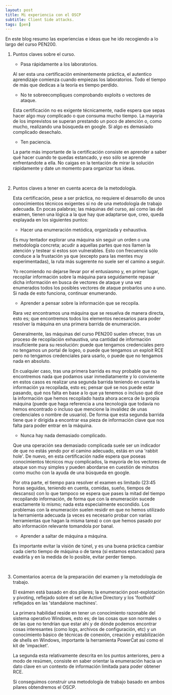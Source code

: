 ```yaml
---
layout: post
title: Mi experiencia con el OSCP
subtitle: Client Side attacks.
tags: [pen]
---
```

En este blog resumo las experiencias e ideas que he ido recogiendo a lo largo del curso PEN200.


1. Puntos claves sobre el curso.

	- Pasa rápidamente a los laboratorios. 
	
	Al ser esta una certificación eminentemente práctica, el autentico aprendizaje comienza cuando empiezas los laboratorios. Todo el tiempo de más que dedicas a la teoría es tiempo perdido.

	- No te sobreecompliques comprobando exploits o vectores de ataque. 
	
	
	Esta certificación no es exigente técnicamente, nadie espera que sepas hacer algo muy complicado o que consuma mucho tiempo. La mayoría de los imprevistos se superan prestando un poco de atención o, como mucho, realizando una búsqueda en google. Si algo es demasiado complicado desechalo.

	- Ten paciencia. 
	
	La parte más importante de la certificación consiste en aprender a saber qué hacer cuando te quedas estancado, y eso sólo se aprende enfrentandote a ella. No caigas en la tentación de mirar la solución rápidamente y date un momento para organizar tus ideas.

	<br />
	
2. Puntos claves a tener en cuenta acerca de la metodología.

	Esta certificación, pese a ser práctica, no requiere el desarrollo de unos conocimientos técnicos exigentes si no de una metodología de trabajo adecuada. En pocas palabras; las máquinas del curso, así como las del examen, tienen una lógica a la que hay que adaptarse que, creo, queda explayada en los siguientes puntos:


	- Hacer una enumeración metódica, organizada y exhaustiva.

	Es muy tentador explorar una máquina sin seguir un orden o una metodología concreta; acudir a aquellas partes que nos llamen la atención y testear si estos son vulnerables. Esto con frecuencia sólo conduce a la frustación ya que (excepto para las mentes muy experimentadas), la ruta más sugerente no suele ser el camino a seguir. 

	Yo recomiendo no dejarse llevar por el entusiasmo y, en primer lugar, recopilar información sobre la máquina para seguidamente repasar dicha información en busca de vectores de ataque y una vez enumerados todos los posibles vectores de ataque probarlos uno a uno. Si nada de esto funciona, continuar enumerando.



	- Aprender a pensar sobre la información que se recopila.

	Rara vez encontramos una máquina que se resuelva de manera directa, esto es; que encontremos todos los elementos necesarios para poder resolver la máquina en una primera barrida de enumeración. 

	Generalmente, las máquinas del curso PEN200 suelen ofrecer, tras un proceso de recopilación exhaustiva, una cantidad de información insuficiente para su resolución: puede que tengamos credenciales pero no tengamos un portal de logeo, o puede que tengamos un exploit RCE pero no tengamos credenciales para usarlo, o puede que no tengamos nada en absoluto. 

	En cualquier caso, tras una primera barrida es muy probable que no encontremos nada que podamos usar inmediatamente y lo convienente en estos casos es realizar una segunda barrida teniendo en cuenta la información ya recopilada, esto es; pensar qué se nos puede estar pasando, qué nos falta en base a lo que ya tenemos o incluso qué dice la información que hemos recopilado hasta ahora acerca de la propia máquina (puede que haga referencia a una tecnología que todavía no hemos encontrado o incluso que mencione la invalidez de unas credenciales o nombre de usuario). De forma que esta segunda barrida tiene que ir dirigida a encontrar esa pieza de información clave que nos falta para poder entrar en la máquina.


	- Nunca hay nada demasiado complicado.

	Que una operación sea demasiado complicada suele ser un indicador de que no estás yendo por el camino adecuado, estás en una 'rabbit hole'. De nuevo, en esta certificación nadie espera que poseas conocimientos técnicos muy complicados, la mayoría de los vectores de ataque son muy simples y pueden abordarse en cuestión de minutos como mucho con la ayuda de una búsqueda en google. 

	Por otra parte, el tiempo para resolver el examen es limitado (23:45 horas seguidas, teniendo en cuenta, comidas, sueño, tiempos de descanso) con lo que tampoco se espera que pases la mitad del tiempo recopilando información, de forma que con la enumeración sucede exactamente lo mismo; nada esta especialmente escondido. Los problemas con la enumeración suelen residir en que no hemos utilizado la herramienta adecuada (a veces es necesario probar con varias herramientas que hagan la misma tarea) o con que hemos pasado por alto información relevante tomandola por banal.


	- Aprender a saltar de máquina a máquina. 
	
	Es importante evitar la visión de túnel, y es una buena práctica cambiar cada cierto tiempo de máquina o de tarea (si estamos estancados) para evadirla y en la medida de lo posible, evitar perder tiempo. 

	<br />

3. Comentarios acerca de la preparación del examen y la metodología de trabajo.


	El exámen está basado en dos pilares; la enumeración post-explotación y pivoting, reflejado sobre el set de Active Directory y los 'foothold' reflejados en las 'standalone machines'. 

	La primera habilidad reside en tener un conocimiento razonable del sistema operativo Windows, esto es; de las cosas que son normales o de las que no tendrían que estar ahí y de dónde podemos encontrar cosas interesantes (como logs, archivos de configuración, etc) y un conocimiento básico de técnicas de conexión, creación y estabilización de shells en Windows, importante la herramienta PowerCat así como el kit de 'impacket'. 

	La segunda esta relativamente descrita en los puntos anteriores, pero a modo de resúmen, consiste en saber orientar la enumeración hacia un dato clave en un contexto de información limitada para poder obtener RCE. 

	Si conseguimos construir una metodología de trabajo basado en ambos pilares obtendremos el OSCP.

